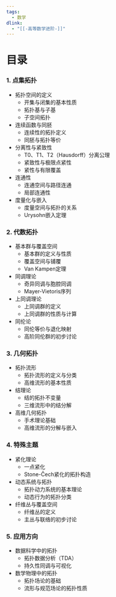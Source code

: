 ```yaml
---
tags:
  - 数学
dlink:
  - "[[-高等数学进阶-]]"
---
```

# 目录
### 1. 点集拓扑
- 拓扑空间的定义
    - 开集与闭集的基本性质
    - 拓扑基与子基
    - 子空间拓扑
- 连续函数与同胚
    - 连续性的拓扑定义
    - 同胚与拓扑等价
- 分离性与紧致性
    - T0、T1、T2（Hausdorff）分离公理
    - 紧致性与极限点紧性
    - 紧性与有限覆盖
- 连通性
    - 连通空间与路径连通
    - 局部连通性
- 度量化与嵌入
    - 度量空间与拓扑的关系
    - Urysohn嵌入定理
### 2. 代数拓扑
- 基本群与覆盖空间
    - 基本群的定义与性质
    - 覆盖空间与铺覆
    - Van Kampen定理
- 同调理论
    - 奇异同调与胞腔同调
    - Mayer-Vietoris序列
- 上同调理论
    - 上同调群的定义
    - 上同调群的性质与计算
- 同伦论
    - 同伦等价与退化映射
    - 高阶同伦群的初步讨论
### 3. 几何拓扑
- 拓扑流形
    - 拓扑流形的定义与分类
    - 高维流形的基本性质
- 结理论
    - 结的拓扑不变量
    - 三维流形中的结分解
- 高维几何拓扑
    - 手术理论基础
    - 高维流形的分解与嵌入
### 4. 特殊主题
- 紧化理论
    - 一点紧化
    - Stone-Čech紧化的拓扑构造
- 动态系统与拓扑
    - 拓扑动力系统的基本理论
    - 动态行为的拓扑分类
- 纤维丛与覆盖空间
    - 纤维丛的定义
    - 主丛与联络的初步讨论
### 5. 应用方向
- 数据科学中的拓扑
    - 拓扑数据分析（TDA）
    - 持久性同调与可视化
- 数学物理中的拓扑
    - 拓扑场论的基础
    - 流形与规范场论的拓扑性质
